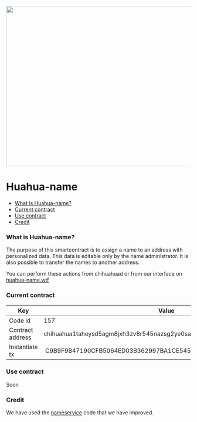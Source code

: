 
<div align="center">
<img src="https://user-images.githubusercontent.com/1071490/206801143-81eef3ef-4bdd-4d8d-8607-ef3a8b7cf39e.jpg" width="600" height="436" />
</div>

# Huahua-name

*   [What is Huahua-name?](#what-is-huahua-name "What is Huahua-name?")
*   [Current contract](#current-contract "Current contract")
*   [Use contract](#use-contract "Use contract")
*   [Credit](#credit "Credit")

### What is Huahua-name? ###

The purpose of this smartcontract is to assign a name to an address with personalized data. This data is editable only by the name administrator.
It is also possible to transfer the names to another address.

You can perform these actions from chihuahuad or from our interface on [huahua-name.wtf](https://huahua-name.wtf/)  


### Current contract ###

| Key | Value |
|--|--|
| Code id  | 157 |
| Contract address | chihuahua1taheysd5agm8jxh3zv8r545nazsg2ye0samdn55g7jexnsz678hqwpzwz9 |
| Instantiate tx | C9B9F9B47190CFB5064ED03B362997BA1CE5452FFEC256BA6F3B169305181688 |

### Use contract ###

Soon

### Credit ###

We have used the [nameservice](https://github.com/deus-labs/cw-contracts/tree/main/contracts/nameservice) code that we have improved.
